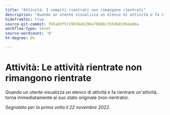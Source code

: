 ```yaml
---
title: "Attività: I compiti rientrati non rimangono rientrati"
description: "Quando un utente visualizza un elenco di attività e fa rientrare un'attività, ritorna immediatamente al suo stato originale (non rientrato)."
hidefromtoc: true
source-git-commit: 765a69f5f29836e6296a79688c555d681964a6ba
workflow-type: tm+mt
source-wordcount: '0'
ht-degree: 0%

---
```



# Attività: Le attività rientrate non rimangono rientrate

Quando un utente visualizza un elenco di attività e fa rientrare un&#39;attività, torna immediatamente al suo stato originale (non rientrato).

_Segnalato per la prima volta il 22 novembre 2022._

